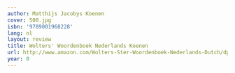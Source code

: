```yaml
---
author: Matthijs Jacobys Koenen
cover: 500.jpg
isbn: '9789001968228'
lang: nl
layout: review
title: Wolters' Woordenboek Nederlands Koenen
url: http://www.amazon.com/Wolters-Ster-Woordenboek-Nederlands-Dutch/dp/9001812678?SubscriptionId=0VMG0VFGBMRWVRA58R02&tag=ldvd-20&linkCode=xm2&camp=2025&creative=165953&creativeASIN=9001812678
year: 0
---
```


